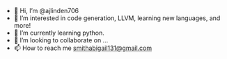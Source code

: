 - 👋 Hi, I’m @ajlinden706
- 👀 I’m interested in code generation, LLVM, learning new languages, and more!
- 🌱 I’m currently learning python.
- 💞️ I’m looking to collaborate on ...
- 📫 How to reach me smithabigail131@gmail.com

<!---
ajlinden706/ajlinden706 is a ✨ special ✨ repository because its `README.md` (this file) appears on your GitHub profile.
You can click the Preview link to take a look at your changes.
--->
